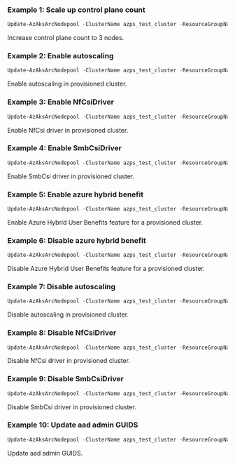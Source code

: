 ### Example 1: Scale up control plane count
```powershell
Update-AzAksArcNodepool -ClusterName azps_test_cluster -ResourceGroupName azps_test_group -ControlPlaneCount 3
```

Increase control plane count to 3 nodes. 

### Example 2: Enable autoscaling
```powershell
Update-AzAksArcNodepool -ClusterName azps_test_cluster -ResourceGroupName azps_test_group -EnableAutoScaling -MinCount 1 -MaxCount 5
```

Enable autoscaling in provisioned cluster. 

### Example 3: Enable NfCsiDriver
```powershell
Update-AzAksArcNodepool -ClusterName azps_test_cluster -ResourceGroupName azps_test_group -NfCsiDriverEnabled
```

Enable NfCsi driver in provisioned cluster. 

### Example 4: Enable SmbCsiDriver
```powershell
Update-AzAksArcNodepool -ClusterName azps_test_cluster -ResourceGroupName azps_test_group -SmbCsiDriverEnabled
```

Enable SmbCsi driver in provisioned cluster. 

### Example 5: Enable azure hybrid benefit
```powershell
Update-AzAksArcNodepool -ClusterName azps_test_cluster -ResourceGroupName azps_test_group -LicenseProfileAzureHybridBenefit
```

Enable Azure Hybrid User Benefits feature for a provisioned cluster.

### Example 6: Disable azure hybrid benefit
```powershell
Update-AzAksArcNodepool -ClusterName azps_test_cluster -ResourceGroupName azps_test_group -LicenseProfileAzureHybridBenefit:$false
```

Disable Azure Hybrid User Benefits feature for a provisioned cluster.

### Example 7: Disable autoscaling
```powershell
Update-AzAksArcNodepool -ClusterName azps_test_cluster -ResourceGroupName azps_test_group -EnableAutoScaling:$false
```

Disable autoscaling in provisioned cluster. 

### Example 8: Disable NfCsiDriver
```powershell
Update-AzAksArcNodepool -ClusterName azps_test_cluster -ResourceGroupName azps_test_group -NfCsiDriverEnabled:$false
```

Disable NfCsi driver in provisioned cluster. 

### Example 9: Disable SmbCsiDriver
```powershell
Update-AzAksArcNodepool -ClusterName azps_test_cluster -ResourceGroupName azps_test_group -SmbCsiDriverEnabled:$false
```

Disable SmbCsi driver in provisioned cluster. 


### Example 10: Update aad admin GUIDS
```powershell
Update-AzAksArcNodepool -ClusterName azps_test_cluster -ResourceGroupName azps_test_group -adminGroupObjectIDs @("2e00cb64-66d8-4c9c-92d8-6462caf99e33", "1b28ff4f-f7c5-4aaa-aa79-ba8b775ab443")
```

Update aad admin GUIDS. 







